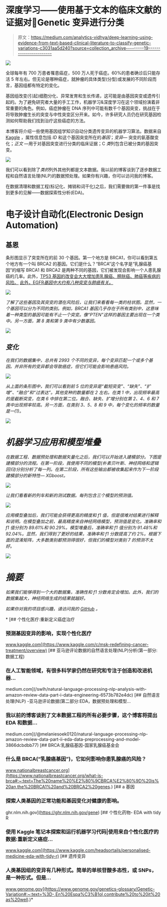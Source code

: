 # 深度学习——使用基于文本的临床文献的证据对🧬Genetic 变异进行分类

> 原文：<https://medium.com/analytics-vidhya/deep-learning-using-evidence-from-text-based-clinical-literature-to-classify-genetic-variations-c3031aa5d240?source=collection_archive---------19----------------------->

![](img/790e6f878feaa51be33c4eab20299ab8.png)

全球每年有 700 万患者罹患癌症，500 万人死于癌症。60%的患者确诊后只能存活 5 年左右。但无论是哪种癌症，就肿瘤的具体类型(分型)或发展的不同阶段而言，基因组都有特定的变化。

基因组改变(引起)细胞分化、异常发育和生长传递，这可能是由基因突变或遗传引起的。为了避免研究者大量的手工工作，机器学习&深度学习在这个领域扮演着非常重要的角色。例如，癌症肿瘤在 DNA 序列中可能有数千个基因突变，挑战在于将导致肿瘤生长的突变与中性突变区分开来。如今，许多研究人员仍在研究基因检测如何帮助我们找到治疗这些癌症的方法。

本博客将介绍一些使用基因组学知识自动分类遗传变异的机器学习算法。数据来自 [Kaggle](https://www.kaggle.com/c/msk-redefining-cancer-treatment/overview) ，属性信息包括 *ID* 和这个基因突变所在的*基因*；*变异—* 突变的氨基酸变化；*正文* —用于对基因突变进行分类的临床证据；C *类*列包含已被分类的基因突变。

![](img/d4dab883e8f7e34a6788f9e5c60c524f.png)

我们可以看到除了*类的*列外其他列都是文本数据。我以前的博客谈到了逐步数据工程和自然语言处理(NLP)的数据预处理。如果你有兴趣，你可以访问我的博客。

在数据清理和数据工程(标记化、摊销和词干化)之后，我们需要做的第一件事是找到更多的见解——数据探索性分析(EDA)。

# 电子设计自动化(Electronic Design Automation)

## 基恩

条形图显示了突变所在的前 30 个基因。第一个地方是 BRCA1，你可以看到第五个地方有一个叫 BRCA2 的基因。它们是什么？“BRCA”这个名字是“乳腺癌基因”的缩写 BRCA1 和 BRCA2 是两种不同的基因，它们被发现会影响一个人患乳腺癌的几率。此外，[TP53 基因的改变会大大增加患乳腺癌、膀胱癌、肺癌等疾病的风险。](https://ghr.nlm.nih.gov/gene/TP53#conditions) [此外，EGFR*基因中大约有八种突变与肺癌有关。*](https://ghr.nlm.nih.gov/gene/EGFR#conditions)

*![](img/7c0b7756cd68e81918a1f26ef681c90c.png)*

*了解了这些基因及其突变的潜在风险后，让我们来看看每一类的柱状图。显然，一个基因可以分为不同的类别。例如，BRCA1 基因几乎存在于所有类别中，这意味着一种类型的基因可能有不止一个突变。像“PTEN”这样的基因主要出现在一个类中。另一方面，第 8 类和第 9 类中有少数基因。*

*![](img/3ab73330214cc46c8442a374c176450c.png)*

## *变化*

*在我们的数据集中，总共有 2993 个不同的变异，每个变异匹配一个或多个基因。并非所有的变异都会导致癌症，但它们可能会影响患癌风险。*

*![](img/651b0fda45ebe507c45648fe8d6d33fc.png)*

*从上面的条形图中，我们可以看到前 5 位的变异是“截短突变”、“缺失”、“扩增”、“融合”和“过表达”。其他变种的数量都在 2 左右。在类 1 中，出现频率最高的是截断突变，在类 6 中排在第二位。融合、缺失、扩增分别在第 2、4、6 和 7 类中出现频率较高。另一方面，在类别 3、5、8 和 9 中，每个变化的频率的数量是一(1)。*

*![](img/77e5cca9d0aa7e3518589945c0b3551d.png)*

# ***机器学习应用和模型堆叠***

*在数据工程、数据预处理和数据矢量化之后，我们可以开始进入建模部分。下图是建模部分的流程。在第一阶段，我使用不同的模型(朴素贝叶斯、神经网络和逻辑回归)分别分析了每一列。在第二阶段，所有这些输出都被收集起来作为下一阶段建模部分的新特性— XGboost。*

*![](img/0dab6e40d5b8770afbe8de7a3101eb0c.png)*

*让我们看看新的列车和新的测试数据。每列包含三个模型的预测值。*

*![](img/0f06f947cf99ca379e7b3986127fbeaa.png)*

*应用模型叠加后，我们可能会获得更高的精度和 f1 值，但是很难对结果进行解释和说明。在模型叠加之前，最高精度来自神经网络模型，预测值是变化。准确率和 f1 值分别为 89.61%和 90.29%。模型堆叠后，准确率和 f1 值分别为 91.48%和 92.04%。显然，我们得到了更好的结果，准确率和 f1 分数提高了约 2%。根据下面的混淆矩阵，大多数类别都预测得很好，但我们的模型对类别 7 的预测不太好。*

*![](img/745a7aaea50019e4f717d1ed874cf033.png)*

# *摘要*

*如果我们能够得到一个大的数据集，准确性和 f1 分数肯定会增加。此外，我们的数据集越大，神经网络生成的结果就越好。*

*如果你对我的项目感兴趣，请访问我的 [GitHub](https://github.com/melanieshi0120/DNA_project) 。*

*[](https://www.kaggle.com/c/msk-redefining-cancer-treatment/overview) [## 个性化医疗:重新定义癌症治疗

### 预测基因变异的影响，实现个性化医疗

www.kaggle.com](https://www.kaggle.com/c/msk-redefining-cancer-treatment/overview) [](/swlh/natural-language-processing-nlp-analysis-with-amazon-review-data-part-i-data-engineering-6573b782e4dc) [## 亚马逊评论数据的自然语言处理(NLP)分析(第一部分:数据工程)

### 在人工智能领域，有很多科学家仍然在研究和专注于创造和改进机器…

medium.com](/swlh/natural-language-processing-nlp-analysis-with-amazon-review-data-part-i-data-engineering-6573b782e4dc) [](/@melaniesoek0120/natural-language-processing-nlp-amazon-review-data-part-ii-eda-data-preprocessing-and-model-3866dcbdbb77) [## 自然语言处理(NLP) -亚马逊评论数据(第二部分:EDA，数据预处理和模型…

### 我以前的博客谈到了文本数据工程的所有必要步骤，这个博客将提出 EDA 和数据…

medium.com](/@melaniesoek0120/natural-language-processing-nlp-amazon-review-data-part-ii-eda-data-preprocessing-and-model-3866dcbdbb77) [](https://www.nationalbreastcancer.org/what-is-brca#:~:text=The%20name%20%E2%80%9CBRCA%E2%80%9D%20is%20an,the%20BRCA1%20and%20BRCA2%20genes.) [## BRCA:乳腺癌基因-国家乳腺癌基金会

### 什么是 BRCA(“乳腺癌基因”)，它如何影响你患乳腺癌的风险？

www.nationalbreastcancer.org](https://www.nationalbreastcancer.org/what-is-brca#:~:text=The%20name%20%E2%80%9CBRCA%E2%80%9D%20is%20an,the%20BRCA1%20and%20BRCA2%20genes.) [](https://ghr.nlm.nih.gov/gene) [## a 基因

### 探索人类基因的正常功能和基因变化对健康的影响。

ghr.nlm.nih.gov](https://ghr.nlm.nih.gov/gene) [](https://www.kaggle.com/headsortails/personalised-medicine-eda-with-tidy-r) [## 个性化药物- EDA with tidy R

### 使用 Kaggle 笔记本探索和运行机器学习代码|使用来自个性化医疗的数据:重新定义癌症…

www.kaggle.com](https://www.kaggle.com/headsortails/personalised-medicine-eda-with-tidy-r) [](https://www.genome.gov/genetics-glossary/Genetic-Variation#:~:text=%3D-,En%20Espa%C3%B1ol,contribute%20to%20it%20as%20well.) [## 遗传变异

### 人类基因组的变异有几种形式。简单的单核苷酸多态性，或 SNPs，是一种形式。但是…

www.genome.gov](https://www.genome.gov/genetics-glossary/Genetic-Variation#:~:text=%3D-,En%20Espa%C3%B1ol,contribute%20to%20it%20as%20well.)*